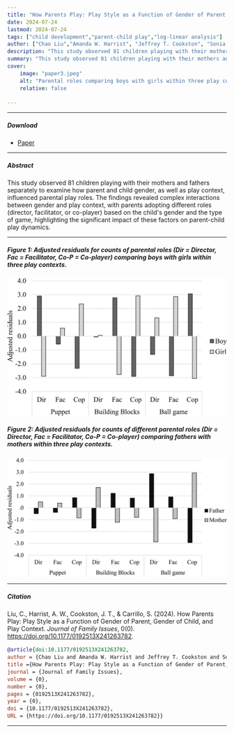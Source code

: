 ```yaml
---
title: "How Parents Play: Play Style as a Function of Gender of Parent, Gender of Child, and Play Context" 
date: 2024-07-24
lastmod: 2024-07-24
tags: ["child development","parent-child play","log-linear analysis"]
author: ["Chao Liu","Amanda W. Harrist", "Jeffrey T. Cookston", "Sonia Carrillo"]
description: "This study observed 81 children playing with their mothers and fathers separately to examine how parent and child gender, as well as play context, influenced parental play roles. The findings revealed complex interactions between gender and play context, with parents adopting different roles (director, facilitator, or co-player) based on the child's gender and the type of game, highlighting the significant impact of these factors on parent-child play dynamics." 
summary: "This study observed 81 children playing with their mothers and fathers separately to examine how parent and child gender, as well as play context, influenced parental play roles. The findings revealed complex interactions between gender and play context, with parents adopting different roles (director, facilitator, or co-player) based on the child's gender and the type of game, highlighting the significant impact of these factors on parent-child play dynamics."
cover:
    image: "paper3.jpeg"
    alt: "Parental roles comparing boys with girls within three play contexts."
    relative: false

---
```


---

##### Download

+ [Paper](https://journals.sagepub.com/doi/full/10.1177/0192513X241263782)

---

##### Abstract

This study observed 81 children playing with their mothers and fathers separately to examine how parent and child gender, as well as play context, influenced parental play roles. The findings revealed complex interactions between gender and play context, with parents adopting different roles (director, facilitator, or co-player) based on the child's gender and the type of game, highlighting the significant impact of these factors on parent-child play dynamics.

---

##### Figure 1: Adjusted residuals for counts of parental roles (Dir = Director, Fac = Facilitator, Co-P = Co-player) comparing boys with girls within three play contexts. 

![](paper3.jpeg)

##### Figure 2: Adjusted residuals for counts of different parental roles (Dir = Director, Fac = Facilitator, Co-P = Co-player) comparing fathers with mothers within three play contexts.

![](paper3_2.jpeg)

---

##### Citation

Liu, C., Harrist, A. W., Cookston, J. T., & Carrillo, S. (2024). How Parents Play: Play Style as a Function of Gender of Parent, Gender of Child, and Play Context. *Journal of Family Issues*, 0(0). https://doi.org/10.1177/0192513X241263782.

```BibTeX
@article{doi:10.1177/0192513X241263782,
author = {Chao Liu and Amanda W. Harrist and Jeffrey T. Cookston and Sonia Carrillo},
title ={How Parents Play: Play Style as a Function of Gender of Parent, Gender of Child, and Play Context},
journal = {Journal of Family Issues},
volume = {0},
number = {0},
pages = {0192513X241263782},
year = {0},
doi = {10.1177/0192513X241263782},
URL = {https://doi.org/10.1177/0192513X241263782}}
```

---